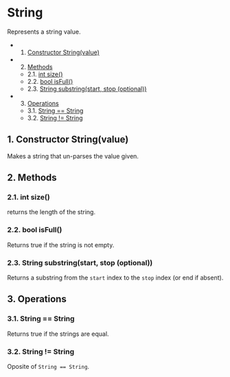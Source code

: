 # String
Represents a string value.
<!-- vscode-markdown-toc -->
* 1. [Constructor String(value)](#ConstructorStringvalue)
* 2. [Methods](#Methods)
	* 2.1. [int size()](#intsize)
	* 2.2. [bool isFull()](#boolisFull)
	* 2.3. [String substring(start, stop (optional))](#Stringsubstringstartstopoptional)
* 3. [Operations](#Operations)
	* 3.1. [String == String](#StringString)
	* 3.2. [String != String](#StringString-1)

<!-- vscode-markdown-toc-config
	numbering=true
	autoSave=true
	/vscode-markdown-toc-config -->
<!-- /vscode-markdown-toc -->

##  1. <a name='ConstructorStringvalue'></a>Constructor String(value)
Makes a string that un-parses the value given.
##  2. <a name='Methods'></a>Methods
###  2.1. <a name='intsize'></a>int size()
returns the length of the string.
###  2.2. <a name='boolisFull'></a>bool isFull()
Returns true if the string is not empty.
###  2.3. <a name='Stringsubstringstartstopoptional'></a>String substring(start, stop (optional))
Returns a substring from the `start` index to the `stop` index (or end if absent).
##  3. <a name='Operations'></a>Operations
###  3.1. <a name='StringString'></a>String == String
Returns true if the strings are equal.
###  3.2. <a name='StringString-1'></a>String != String
Oposite of `String == String`.
